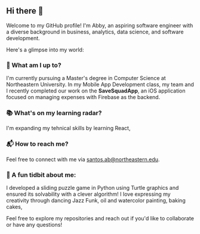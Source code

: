 ## Hi there 👋

Welcome to my GitHub profile! I'm Abby, an aspiring software engineer with a diverse background in business, analytics, data science, and software development. 

Here's a glimpse into my world:

### 🌟 What am I up to?
I'm currently pursuing a Master's degree in Computer Science at Northeastern University. In my Mobile App Development class,
my team and I recently completed our work on the **SaveSquadApp**, an iOS application focused on managing expenses with Firebase as the backend.

### 📚 What's on my learning radar?
I'm expanding my tehnical skills by learning React, 

### 📬 How to reach me?
Feel free to connect with me via santos.ab@northeastern.edu.

### 🌟 A fun tidbit about me:
I developed a sliding puzzle game in Python using Turtle graphics and ensured its solvability with a clever algorithm! I love expressing my 
creativity through dancing Jazz Funk, oil and watercolor painting, baking cakes,

Feel free to explore my repositories and reach out if you'd like to collaborate or have any questions!
